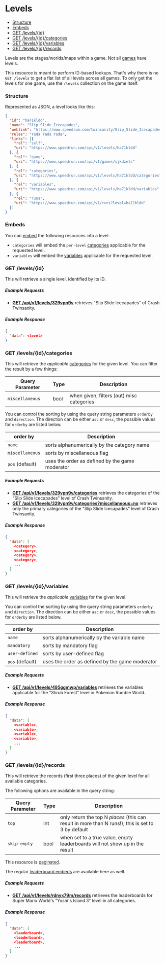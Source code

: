 # Levels

* [Structure](#structure)
* [Embeds](#embeds)
* [GET /levels/{id}](#get-levelsid)
* [GET /levels/{id}/categories](#get-levelsidcategories)
* [GET /levels/{id}/variables](#get-levelsidvariables)
* [GET /levels/{id}/records](#get-levelsidrecords)

Levels are the stages/worlds/maps within a game. Not all [games](games.md) have levels.

This resource is meant to perform ID-based lookups. That's why there is no ``GET /levels`` to
get a flat list of all levels across all games. To only get the levels for one game, use the
``/levels`` collection on the game itself.

### Structure

Represented as JSON, a level looks like this:

```json
{
  "id": "ha71kldd",
  "name": "Slip Slide Icecapades",
  "weblink": "https://www.speedrun.com/twinsanity/Slip_Slide_Icecapades",
  "rules": "Yada Yada Yada",
  "links": [{
    "rel": "self",
    "uri": "https://www.speedrun.com/api/v1/levels/ha71kldd"
  }, {
    "rel": "game",
    "uri": "https://www.speedrun.com/api/v1/games/sjkdzets"
  }, {
    "rel": "categories",
    "uri": "https://www.speedrun.com/api/v1/levels/ha71kldd/categories"
  }, {
    "rel": "variables",
    "uri": "https://www.speedrun.com/api/v1/levels/ha71kldd/variables"
  }, {
    "rel": "runs",
    "uri": "https://www.speedrun.com/api/v1/runs?level=ha71kldd"
  }]
}
```

### Embeds

You can [embed](embedding.md) the following resources into a level:

* ``categories`` will embed the ``per-level`` [categories](categories.md) applicable for the requested
  level.
* ``variables`` will embed the [variables](variables.md) applicable for the requested level.

### GET /levels/{id}

This will retrieve a single level, identified by its ID.

##### Example Requests

* [**GET /api/v1/levels/329vpn9v**](https://www.speedrun.com/api/v1/levels/329vpn9v) retrieves "Slip
  Slide Icecapades" of Crash Twinsanity.

##### Example Response

```json
{
  "data": <level>
}
```

### GET /levels/{id}/categories

This will retrieve the *applicable* [categories](categories.md) for the given level. You can filter
the result by a few things:

Query Parameter   | Type   | Description
----------------- | ------ | -----------------------------------------
``miscellaneous`` | bool   | when given, filters (out) misc categories

You can control the sorting by using the query string parameters ``orderby`` and ``direction``. The
direction can be either ``asc`` or ``desc``, the possible values for ``orderby`` are listed below.

order by          | Description
----------------- | ------------------------------------------------------------------
``name``          | sorts alphanumerically by the category name
``miscellaneous`` | sorts by miscellaneous flag
``pos`` (default) | uses the order as defined by the game moderator

##### Example Requests

* [**GET /api/v1/levels/329vpn9v/categories**](https://www.speedrun.com/api/v1/levels/329vpn9v/categories)
  retrieves the categories of the "Slip Slide Icecapades" level of Crash Twinsanity.
* [**GET /api/v1/levels/329vpn9v/categories?miscellaneous=no**](https://www.speedrun.com/api/v1/levels/329vpn9v/categories?miscellaneous=no)
  retrieves only the primary categories of the "Slip Slide Icecapades" level of Crash Twinsanity.

##### Example Response

```json
{
  "data": [
    <category>,
    <category>,
    <category>,
    <category>,
    ...
  ]
}
```

### GET /levels/{id}/variables

This will retrieve the *applicable* [variables](variables.md) for the given level.

You can control the sorting by using the query string parameters ``orderby`` and ``direction``. The
direction can be either ``asc`` or ``desc``, the possible values for ``orderby`` are listed below.

order by          | Description
----------------- | ------------------------------------------------------------------
``name``          | sorts alphanumerically by the variable name
``mandatory``     | sorts by mandatory flag
``user-defined``  | sorts by user-defined flag
``pos`` (default) | uses the order as defined by the game moderator

##### Example Requests

* [**GET /api/v1/levels/495ggmwp/variables**](https://www.speedrun.com/api/v1/levels/495ggmwp/variables)
  retrieves the variables applicable for the "Shrub Forest" level in Pokemon Rumble World.

##### Example Response

```json
{
  "data": [
    <variable>,
    <variable>,
    <variable>,
    <variable>,
    ...
  ]
}
```

### GET /levels/{id}/records

This will retrieve the records (first three places) of the given level for all available categories.

The following options are available in the query string:

Query Parameter  | Type   | Description
---------------- | ------ | ------------------------------------------------------------------
``top``          | int    | only return the top N *places* (this can result in more than N runs!); this is set to 3 by default
``skip-empty``   | bool   | when set to a true value, empty leaderboards will not show up in the result

This resource is [paginated](pagination.md).

The regular [leaderboard embeds](leaderboards.md#embeds) are available here as well.

##### Example Requests

* [**GET /api/v1/levels/rdnyx79m/records**](https://www.speedrun.com/api/v1/levels/rdnyx79m/records)
  retrieves the leaderboards for Super Mario World's "Yoshi's Island 3" level in all categories.

##### Example Response

```json
{
  "data": [
    <leaderboard>,
    <leaderboard>,
    <leaderboard>,
    ...
  ]
}
```
